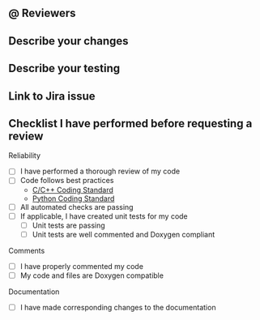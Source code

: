 ## @ Reviewers

## Describe your changes

## Describe your testing

## Link to Jira issue

## Checklist I have performed before requesting a review
Reliability
- [ ] I have performed a thorough review of my code
- [ ] Code follows best practices 
  - [C/C++ Coding Standard](https://google.github.io/styleguide/cppguide.html)
  - [Python Coding Standard](https://google.github.io/styleguide/pyguide.html)
- [ ] All automated checks are passing
- [ ] If applicable, I have created unit tests for my code
  - [ ] Unit tests are passing
  - [ ] Unit tests are well commented and Doxygen compliant

Comments
- [ ] I have properly commented my code
- [ ] My code and files are Doxygen compatible

Documentation
- [ ] I have made corresponding changes to the documentation
